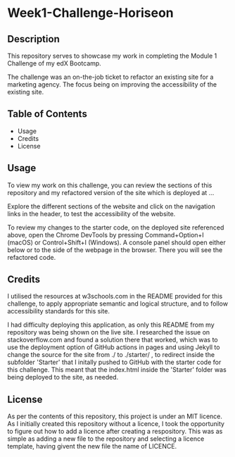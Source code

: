# Week1-Challenge-Horiseon

## Description

This repository serves to showcase my work in completing the Module 1 Challenge of my edX Bootcamp. 

The challenge was an on-the-job ticket to refactor an existing site for a marketing agency. The focus being on improving the accessibility of the existing site. 

## Table of Contents 

- Usage
- Credits
- License

## Usage

To view my work on this challenge, you can review the sections of this repository and my refactored version of the site which is deployed at ...

Explore the different sections of the website and click on the navigation links in the header, to test the accessibility of the website. 

To review my changes to the starter code, on the deployed site referenced above, open the Chrome DevTools by pressing Command+Option+I (macOS) or Control+Shift+I (Windows). A console panel should open either below or to the side of the webpage in the browser. There you will see the refactored code.

## Credits

I utilised the resources at w3schools.com in the README provided for this challenge, to apply appropriate semantic and logical structure, and to follow accessibility standards for this site. 

I had difficulty deploying this application, as only this README from my repository was being shown on the live site. I researched the issue on stackoverflow.com and found a solution there that worked, which was to use the deployment option of GitHub actions in pages and using Jekyll to change the source for the site from ./ to ./starter/ , to redirect inside the subfolder 'Starter' that I initally pushed to GitHub with the starter code for this challenge. This meant that the index.html inside the 'Starter' folder was being deployed to the site, as needed. 

## License

As per the contents of this repository, this project is under an MIT licence. As I initially created this repository without a licence, I took the opportunity to figure out how to add a licence after creating a respository. This was as simple as adding a new file to the repository and selecting a licence template, having givent the new file the name of LICENCE. 
